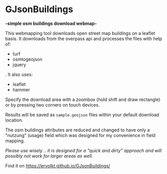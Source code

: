 # GJsonBuildings

**-simple osm buildings download webmap-**

This webmapping tool downloads open street map buildings on a leaflet basis.
It downloads from the overpass api and processes the files with help of:
- turf
- osmtogeojson
- jquery

. It also uses:
- leaflet
- hammer

Specify the download area with a zoombox (hold shift and draw rectangle) or by pressing two corners on touch devices.

Results will be saved as `sample.geojson` files within your default download location.

The osm buildings attributes are reduced and changed to have only a "nutzung" (usage) field which was designed for my convenience in field mapping.

_Please use wisely .. it is designed for a "quick and dirty" approach and will possibly not work for larger areas as well._

Find it on https://ervolkt.github.io/GJsonBuildings/
